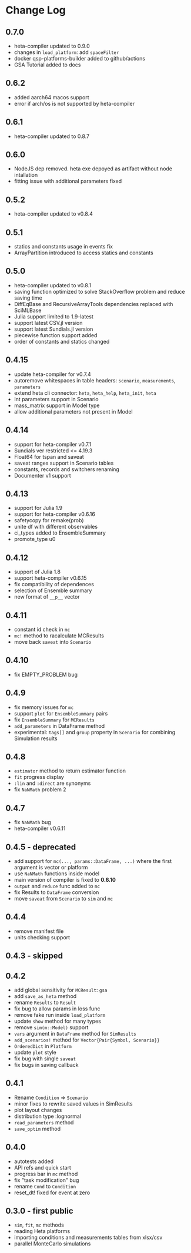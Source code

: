# Change Log

## 0.7.0

- heta-compiler updated to 0.9.0
- changes in `load_platform`: add `spaceFilter`
- docker qsp-platforms-builder added to github/actions
- GSA Tutorial added to docs

## 0.6.2

- added aarch64 macos support
- error if arch/os is not supported by heta-compiler

## 0.6.1

- heta-compiler updated to 0.8.7

## 0.6.0

- NodeJS dep removed. heta exe depoyed as artifact without node intallation
- fitting issue with additional parameters fixed

## 0.5.2

- heta-compiler updated to v0.8.4

## 0.5.1

- statics and constants usage in events fix 
- ArrayPartition introduced to access statics and constants  

## 0.5.0

- heta-compiler updated to v0.8.1
- saving function optimized to solve StackOverflow problem and reduce saving time
- DiffEqBase and RecursiveArrayTools dependencies replaced with SciMLBase
- Julia support limited to 1.9-latest
- support latest CSV.jl version
- support latest Sundials.jl version
- piecewise function support added
- order of constants and statics changed

## 0.4.15

- update heta-compiler for v0.7.4
- autoremove whitespaces in table headers: `scenario`, `measurements`, `parameters`
- extend heta cli connector: `heta`, `heta_help`, `heta_init`, `heta`
- Int parameters support in Scenario
- mass_matrix support in Model type
- allow additional parameters not present in Model

## 0.4.14

- support for heta-compiler v0.7.1
- Sundials ver restricted <= 4.19.3
- Float64 for tspan and saveat
- saveat ranges support in Scenario tables
- constants, records and switchers renaming
- Documenter v1 support

## 0.4.13

- support for Julia 1.9
- support for heta-compiler v0.6.16
- safetycopy for remake(prob)
- unite df with different observables
- ci_types added to EnsembleSummary
- promote_type u0

## 0.4.12

- support of Julia 1.8
- support heta-compiler v0.6.15
- fix compatibility of dependences
- selection of Ensemble summary
- new format of `__p__` vector

## 0.4.11

- constant id check in `mc`
- `mc!` method to racalculate MCResults
- move back `saveat` into `Scenario`

## 0.4.10

- fix EMPTY_PROBLEM bug

## 0.4.9

- fix memory issues for `mc`
- support `plot` for `EnsembleSummary` pairs
- fix `EnsembleSummary` for `MCResults`
- `add_parameters` in DataFrame method
- experimental: `tags[]` and `group` property in `Scenario` for combining Simulation results

## 0.4.8

- `estimator` method to return estimator function
- `fit` progress display
- `:lin` and `:direct` are synonyms
- fix `NaNMath` problem 2

## 0.4.7

- fix `NaNMath` bug
- heta-compiler v0.6.11

## 0.4.5 - deprecated

- add support for `mc(..., params::DataFrame, ...)` where the first argument is vector or platform
- use `NaNMath` functions inside model
- main version of compiler is fixed to __0.6.10__
- `output` and `reduce` func added to `mc`
- fix Results to `DataFrame` conversion
- move `saveat` from `Scenario` to `sim` and `mc`

## 0.4.4

- remove manifest file
- units checking support

## 0.4.3 - skipped

## 0.4.2

- add global sensitivity for `MCResult`: `gsa`
- add `save_as_heta` method
- rename `Results` to `Result`
- fix bug to allow params in loss func
- remove fake run inside `load_platform`
- update `show` method for many types
- remove `sim(m::Model)` support
- `vars` argument in `DataFrame` method for `SimResults`
- `add_scenarios!` method for `Vector{Pair{Symbol, Scenario}}` 
- `OrderedDict` in `Platform`
- update `plot` style
- fix bug with single `saveat`
- fix bugs in saving callback

## 0.4.1

- Rename `Condition` => `Scenario`
- minor fixes to rewrite saved values in SimResults
- plot layout changes
- distribution type :lognormal
- `read_parameters` method
- `save_optim` method

## 0.4.0

- autotests added
- API refs and quick start
- progress bar in `mc` method
- fix "task modification" bug 
- rename `Cond` to `Condition`
- reset_dt! fixed for event at zero

## 0.3.0 - first public

- `sim`, `fit`, `mc` methods
- reading Heta platforms
- importing conditions and measurements tables from xlsx/csv
- parallel MonteCarlo simulations
